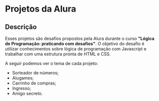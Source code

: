 # Projetos da Alura
## Descrição 
Esses projetos são desafios propostos pela Alura durante o curso **"Lógica de Programação: praticando com desafios"**. O objetivo do desafio é utilizar conhecimentos sobre lógica de programação com Javascript e trabalhar com uma estrutura pronta de HTML e CSS.

A seguir podemos ver o tema de cada projeto:
- Sorteador de números;
- Alugames;
- Carrinho de compras;
- Ingresso;
- Amigo secreto.

